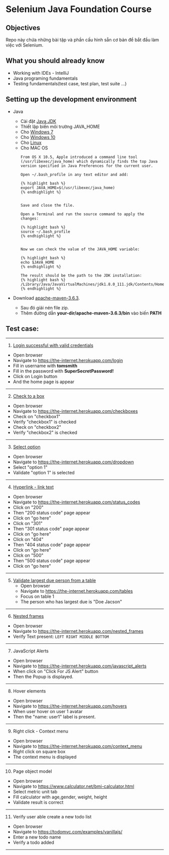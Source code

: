 # Selenium Java Foundation Course



## Objectives 

Repo này chứa những bài tập và phần cấu hình sẵn cơ bản để bắt đầu làm việc với Selenium.

## What you should already know
* Working with IDEs - IntelliJ
* Java programing fundamentals
* Testing fundamentals(test case, test plan, test suite ...)

## Setting up the development environment
* Java
    - Cài đặt [Java JDK](https://www.oracle.com/java/technologies/javase-jdk13-downloads.html)
    - Thiết lập biến môi trường JAVA_HOME
    * Cho [Windows 7](https://medium.com/@tushar0618/setting-java-home-variable-on-windows-7-bab344b6f3c4)
    * Cho [Windows 10](https://mkyong.com/java/how-to-set-java_home-on-windows-10/)
    * Cho [Linux](https://www.baeldung.com/linux/path-variable)
    * Cho MAC OS
        ~~~
        From OS X 10.5, Apple introduced a command line tool (/usr/libexec/java_home) which dynamically finds the top Java version specified in Java Preferences for the current user.
        
        Open ~/.bash_profile in any text editor and add:
        
        {% highlight bash %}
        export JAVA_HOME=$(/usr/libexec/java_home)
        {% endhighlight %}
        
        
        Save and close the file.
        
        Open a Terminal and run the source command to apply the changes:
        
        {% highlight bash %}
        source ~/.bash_profile
        {% endhighlight %}
        
        
        Now we can check the value of the JAVA_HOME variable:
        
        {% highlight bash %}
        echo $JAVA_HOME
        {% endhighlight %}
        
        The result should be the path to the JDK installation:
        {% highlight bash %}
        /Library/Java/JavaVirtualMachines/jdk1.8.0_111.jdk/Contents/Home
        {% endhighlight %}
        ~~~
* Download [apache-maven-3.6.3](https://mirror.downloadvn.com/apache/maven/maven-3/3.6.3/binaries/apache-maven-3.6.3-bin.zip).

    - Sau đó giải nén file zip.
    - Thêm đường dẫn **your-dir/apache-maven-3.6.3/bin** vào biến **PATH**

## Test case: 
---
1. [Login successful with valid credentials](https://cuhavp.github.io/form-authentication/)
* Open browser
* Navigate to https://the-internet.herokuapp.com/login
* Fill in username with **tomsmith**
* Fill in the password with **SuperSecretPassword!**
* Click on Login button
* And the home page is appear
---
2. [Check to a box](https://cuhavp.github.io/checkboxes/)
* Open browser
* Navigate to https://the-internet.herokuapp.com/checkboxes
* Check on "checkbox1"
* Verify "checkbox1" is checked
* Check on "checkbox2"
* Verify "checkbox2" is checked
---
3. [Select option](https://cuhavp.github.io/drop-down/)
* Open browser
* Navigate to https://the-internet.herokuapp.com/dropdown
* Select "option 1"
* Validate "option 1" is selected
---
4. [Hyperlink - link text](https://cuhavp.github.io/link-text/)
* Open browser
* Navigate to https://the-internet.herokuapp.com/status_codes
* Click on "200"
* Then "200 status code" page appear
* Click on "go here"
* Click on "301"
* Then "301 status code" page appear
* Click on "go here"
* Click on "404"
* Then "404 status code" page appear
* Click on "go here"
* Click on "500"
* Then "500 status code" page appear
* Click on "go here"
---
5. [Validate largest due person from a table](https://cuhavp.github.io/java8-web-table/)
   * Open browser
   * Navigate to https://the-internet.herokuapp.com/tables
   * Focus on table 1
   * The person who has largest due is "Doe Jacson"
---
6. [Nested frames](https://cuhavp.github.io/iframe/)
* Open browser
* Navigate to https://the-internet.herokuapp.com/nested_frames
* Verify Text present:
      ```
      LEFT
      RIGHT
      MIDDLE
      BOTTOM
      ```
---
7. JavaScript Alerts
* Open browser
* Navigate to https://the-internet.herokuapp.com/javascript_alerts
* When click on "Click For JS Alert" button
* Then the Popup is displayed.
---
8. Hover elements
* Open browser
* Navigate to https://the-internet.herokuapp.com/hovers
* When user hover on user 1 avatar
* Then the "name: user1" label is present.
---
9. Right click - Context menu
* Open browser
* Navigate to https://the-internet.herokuapp.com/context_menu
* Right click on square box
* The context menu is displayed
---
10. Page object model
* Open browser
* Navigate to https://www.calculator.net/bmi-calculator.html
* Select metric unit tab
* Fill calculator with age,gender, weight, height
* Validate result is correct
---
11. Verify user able create a new todo list
* Open browser
* Navigate to https://todomvc.com/examples/vanillajs/
* Enter a new todo name
* Verify a todo added
---
